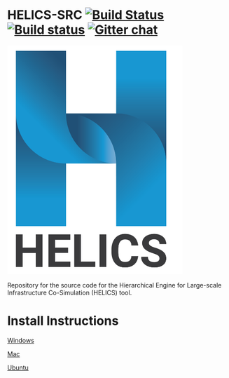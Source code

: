 # HELICS-SRC [![Build Status](https://travis-ci.org/GMLC-TDC/HELICS-src.svg?branch=master)](https://travis-ci.org/GMLC-TDC/HELICS-src) [![Build status](https://ci.appveyor.com/api/projects/status/afpa4mv0kgsjwvtn/branch/develop?svg=true)](https://ci.appveyor.com/project/nightlark/helics-src/branch/develop) [![Gitter chat](https://badges.gitter.im/GMLC-TDC/HELICS-src.png)](https://gitter.im/GMLC-TDC/HELICS-src)


<img src="/images/HELICS_Logo.png" width="400">

Repository for the source code for the Hierarchical Engine for Large-scale Infrastructure Co-Simulation (HELICS) tool.

# Install Instructions

[Windows](./installing-on-windows.md)

[Mac](./installing-on-osx.md)

[Ubuntu](./installing-on-ubuntu.md)
